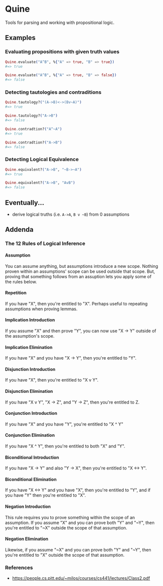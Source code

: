 # Quine

Tools for parsing and working with propositional logic.

## Examples

### Evaluating propositions with given truth values

```elixir
Quine.evaluate("A^B", %{"A" => true, "B" => true})
#=> true

Quine.evaluate("A^B", %{"A" => true, "B" => false})
#=> false
```

### Detecting tautologies and contraditions

```elixir
Quine.tautology?("(A->B)<->(Bv~A)")
#=> true

Quine.tautology?("A->B")
#=> false

Quine.contradtion?("A^~A")
#=> true

Quine.contradtion?("A->B")
#=> false
```

### Detecting Logical Equivalence

```elixir
Quine.equivalent?("A->B", "~B->~A")
#=> true

Quine.equivalent?("A->B", "AvB")
#=> false
```

## Eventually...

- derive logical truths (i.e. `A->A`, `B v ~B`) from 0 assumptions

## Addenda
### The 12 Rules of Logical Inference

#### Assumption

You can assume anything, but assumptions introduce a new scope. Nothing proven within an assumptions' scope can be used outside that scope. But, proving that something follows from an assuption lets you apply some of the rules below.

#### Repetition

If you have "X", then you're entitled to "X". Perhaps useful to repeating assumptions when proving lemmas.

#### Implication Introduction

If you assume "X" and then prove "Y", you can now use "X -> Y" outside of the assumption's scope.

#### Implication Elimination

If you have "X" and you have "X -> Y", then you're entitled to "Y".

#### Disjunction Introduction

If you have "X", then you're entitled to "X v Y".

#### Disjunction Elimination

If you have "X v Y", "X -> Z", and "Y -> Z", then you're entitled to Z.

#### Conjunction Introduction

If you have "X" and you have "Y", you're entitled to "X ^ Y"

#### Conjunction Elimination

If you have "X ^ Y", then you're entitled to both "X" and "Y".

#### Biconditional Introduction

If you have "X -> Y" and also "Y -> X", then you're entitled to "X <-> Y".

#### Biconditional Elimination

If you have "X <-> Y" and you have "X", then you're entitled to "Y", and if you have "Y" then you're entitled to "X".

#### Negation Introduction

This rule requires you to prove something within the scope of an assumption. If you assume "X" and you can prove both "Y" and "~Y", then you're entitled to "~X" outside the scope of that assumption.

#### Negation Elimination

Likewise, if you assume "~X" and you can prove both "Y" and "~Y", then you're entitled to "X" outside the scope of that assumption.

### References

- https://people.cs.pitt.edu/~milos/courses/cs441/lectures/Class2.pdf

